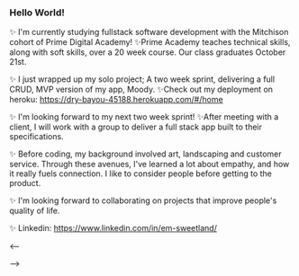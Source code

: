 ### Hello World!

✨ I'm currently studying fullstack software development with the Mitchison cohort of Prime Digital Academy!
✨Prime Academy teaches technical skills, along with soft skills, over a 20 week course. Our class graduates October 21st.

✨ I just wrapped up my solo project; A two week sprint, delivering a full CRUD, MVP version of my app, Moody.
✨Check out my deployment on heroku: https://dry-bayou-45188.herokuapp.com/#/home

✨ I'm looking forward to my next two week sprint!
✨After meeting with a client, I will work with a group to deliver a full stack app built to their specifications.

✨ Before coding, my background involved art, landscaping and customer service. Through these avenues, I've learned a lot about empathy, and how it really fuels connection. I like to consider people before getting to the product.

✨ I'm looking forward to collaborating on projects that improve people's quality of life.

✨ Linkedin: https://www.linkedin.com/in/em-sweetland/

<--

-->
